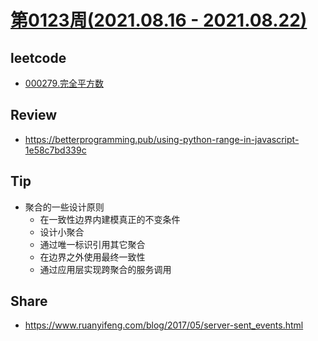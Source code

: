 # [第0123周(2021.08.16 - 2021.08.22)](https://github.com/vjudge/ARTS/blob/master/2021/第0123周.md)

## leetcode
* [000279.完全平方数](https://github.com/vjudge/leetcode/tree/master/000001-000500/000279.完全平方数)

## Review
* https://betterprogramming.pub/using-python-range-in-javascript-1e58c7bd339c

## Tip
* 聚合的一些设计原则
    - 在一致性边界内建模真正的不变条件
    - 设计小聚合
    - 通过唯一标识引用其它聚合
    - 在边界之外使用最终一致性
    - 通过应用层实现跨聚合的服务调用

## Share
* https://www.ruanyifeng.com/blog/2017/05/server-sent_events.html
